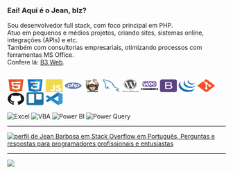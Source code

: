 ### Eai! Aqui é o Jean, blz?
Sou desenvolvedor full stack, com foco principal em PHP.<br>
Atuo em pequenos e médios projetos, criando sites, sistemas online, integrações (APIs) e etc.<br>
Também com consultorias empresariais, otimizando processos com ferramentas MS Office.<br>
Confere lá: <a href="https://b3web.com.br">B3 Web</a>.<br>

<br>

<div>
  <img align="center" alt="HTML" height="30" width="40" src="https://raw.githubusercontent.com/devicons/devicon/master/icons/html5/html5-original.svg">
  <img align="center" alt="CSS" height="30" width="40" src="https://raw.githubusercontent.com/devicons/devicon/master/icons/css3/css3-original.svg">
  <img align="center" alt="Javascript" height="30" width="40" src="https://raw.githubusercontent.com/devicons/devicon/master/icons/javascript/javascript-plain.svg">
  <img align="center" alt="PHP" height="30" width="40" src="https://raw.githubusercontent.com/devicons/devicon/master/icons/php/php-plain.svg">
  <img align="center" alt="Composer" height="30" width="40" src="https://raw.githubusercontent.com/devicons/devicon/master/icons/composer/composer-original.svg">
  <img align="center" alt="MySQL" height="30" width="40" src="https://raw.githubusercontent.com/devicons/devicon/master/icons/mysql/mysql-plain.svg">
  
    
  <img align="center" alt="Wordpress" height="30" width="40" src="https://raw.githubusercontent.com/devicons/devicon/master/icons/wordpress/wordpress-original.svg">
  <img align="center" alt="Woocommerce" height="30" width="40" src="https://raw.githubusercontent.com/devicons/devicon/master/icons/woocommerce/woocommerce-original-wordmark.svg">
  
  <img align="center" alt="Bootstrap" height="30" width="40" src="https://raw.githubusercontent.com/devicons/devicon/master/icons/bootstrap/bootstrap-plain.svg">
  <img align="center" alt="Jquery" height="30" width="40" src="https://raw.githubusercontent.com/devicons/devicon/master/icons/jquery/jquery-plain.svg">
    
  <img align="center" alt="GIT" height="30" width="40" src="https://raw.githubusercontent.com/devicons/devicon/master/icons/git/git-plain.svg">
  <img align="center" alt="GitHub" height="30" width="40" src="https://raw.githubusercontent.com/devicons/devicon/master/icons/github/github-original.svg">
  
  <img align="center" alt="Trello" height="30" width="40" src="https://raw.githubusercontent.com/devicons/devicon/master/icons/trello/trello-plain.svg">
  <img align="center" alt="Visual Studio Code" height="30" width="40" src="https://raw.githubusercontent.com/devicons/devicon/master/icons/vscode/vscode-original.svg">
</div>

<br>

<div>
  <img alt="Excel" src="https://img.shields.io/badge/Excel-217346?style=for-the-badge&logo=microsoft-excel&logoColor=white">
  <img alt="VBA" src="https://img.shields.io/badge/VBA-95D053?style=for-the-badge&logo=microsoft-office&logoColor=white">
  <img alt="Power BI" src="https://img.shields.io/badge/PowerBI-DBB814?style=for-the-badge&logo=Power%20BI&logoColor=white">
  <img alt="Power Query" src="https://img.shields.io/badge/Power_Query-B0910F?style=for-the-badge&logo=microsoft-office&logoColor=white">
</div>

<hr>

<a href="https://pt.stackoverflow.com/users/125987/jean-barbosa">
  <img src="https://pt.stackoverflow.com/users/flair/125987.png?theme=dark" width="208" height="58" alt="perfil de Jean Barbosa em Stack Overflow em Portugu&#234;s, Perguntas e respostas   para programadores profissionais e entusiastas" title="Perfil de Jean Barbosa em Stack Overflow em Portugu&#234;s, Perguntas e respostas para programadores profissionais e entusiastas">
</a>

<hr>

<div>
  <img src="https://i.giphy.com/media/cYxLgjZI5ezI2lrItX/giphy.webp">
</div>
